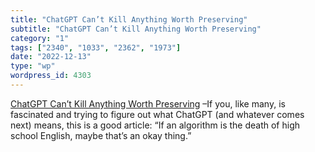 ```yaml
---
title: "ChatGPT Can’t Kill Anything Worth Preserving"
subtitle: "ChatGPT Can’t Kill Anything Worth Preserving"
category: "1"
tags: ["2340", "1033", "2362", "1973"]
date: "2022-12-13"
type: "wp"
wordpress_id: 4303
---
```

[ ChatGPT Can’t Kill Anything Worth Preserving]( https://biblioracle.substack.com/p/chatgpt-cant-kill-anything-worth) –If you, like many, is fascinated and trying to figure out what ChatGPT (and whatever comes next) means, this is a good article: “If an algorithm is the death of high school English, maybe that’s an okay thing.”